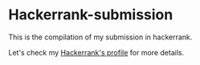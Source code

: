 # Hackerrank-submission

This is the compilation of my submission in hackerrank.

Let's check my <a href="https://www.hackerrank.com/Muhammadadityog1">Hackerrank's profile</a> for more details.
